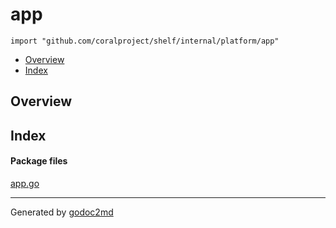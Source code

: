 

# app
`import "github.com/coralproject/shelf/internal/platform/app"`

* [Overview](#pkg-overview)
* [Index](#pkg-index)

## <a name="pkg-overview">Overview</a>



## <a name="pkg-index">Index</a>


#### <a name="pkg-files">Package files</a>
[app.go](/src/github.com/coralproject/shelf/internal/platform/app/app.go) 










- - -
Generated by [godoc2md](http://godoc.org/github.com/davecheney/godoc2md)
